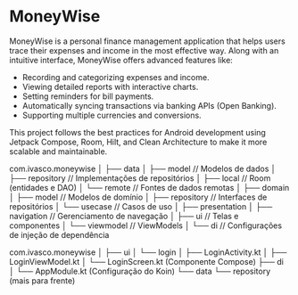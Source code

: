 # MoneyWise

MoneyWise is a personal finance management application that helps users trace their expenses and income in the most effective way.
Along with an intuitive interface, MoneyWise offers advanced features like:
- Recording and categorizing expenses and income.
- Viewing detailed reports with interactive charts.
- Setting reminders for bill payments.
- Automatically syncing transactions via banking APIs (Open Banking).
- Supporting multiple currencies and conversions.
 
This project follows the best practices for Android development using Jetpack Compose, Room, Hilt, and Clean Architecture to make it more scalable and maintainable.


com.ivasco.moneywise
│
├── data
│   ├── model            // Modelos de dados
│   ├── repository       // Implementações de repositórios
│   ├── local            // Room (entidades e DAO)
│   └── remote           // Fontes de dados remotas
│
├── domain
│   ├── model            // Modelos de domínio
│   ├── repository       // Interfaces de repositórios
│   └── usecase          // Casos de uso
│
├── presentation
│   ├── navigation       // Gerenciamento de navegação
│   ├── ui               // Telas e componentes
│   └── viewmodel        // ViewModels
│
└── di                   // Configurações de injeção de dependência


com.ivasco.moneywise
│
├── ui
│   └── login
│       ├── LoginActivity.kt
│       ├── LoginViewModel.kt
│       └── LoginScreen.kt (Componente Compose)
├── di
│   └── AppModule.kt (Configuração do Koin)
└── data
└── repository (mais para frente)